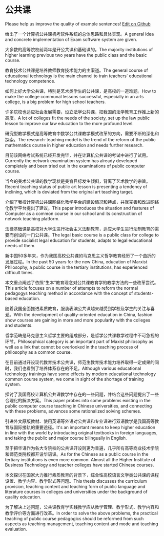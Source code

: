 # 公共课

Please help us improve the quality of example sentences! [Edit on Github](https://github.com/jiyushe/jiyu-example-sentence-source/blob/main/chinese/gonggongke.md)

<p><span class="chinese">给出了一个计算机公共课机考软件系统的总体思路和具体实现。</span><span class="english">A general idea and concrete implementation of Exam software system are given.</span></p>

<p><span class="chinese">大多数的高等院校前两年是开公共课和基础课的。</span><span class="english">The majority institutions of higher learning previous two years have the public class and the basic course.</span></p>

<p><span class="chinese">教育技术公共课是培养教师教育技术能力的主渠道。</span><span class="english">The general course of educational technology is the main channel to train teachers' educational technology competence.</span></p>

<p><span class="chinese">如何上好大学公共课，特别是艺术类学生的公共课，是高校的一道难题。</span><span class="english">How to make the college communal lessons successful, especially in an arts college, is a big problem for high school teachers.</span></p>

<p><span class="chinese">许多院校也适应社会发展需要，设立法学公共课，把我国的法学教育工作推上新的高度。</span><span class="english">A lot of colleges fit the needs of the society, set up the law public lesson to improve our law education to the more profound level.</span></p>

<p><span class="chinese">研究型教学模式是高等教育中数学公共课教学模式改革的方向，需要不断的深化和探索。</span><span class="english">The research-teaching model is the trend of the reform of the public mathematics course in higher education and needs further research.</span></p>

<p><span class="chinese">目前该网络考试系统已经开发完毕，并在计算机公共课的考试中进行了试用。</span><span class="english">Currently the network examination system has already developed completely and been tried out in the examinations of public computer course.</span></p>

<p><span class="chinese">当今的美术公共课的教学现状是美育目标发生倾斜，背离了艺术教学的宗旨。</span><span class="english">Recent teaching status of public art lesson is presenting a tendency of inclining, which is deviated from the original art teaching target.</span></p>

<p><span class="chinese">介绍了我校计算机公共课网络化教学平台的建设情况和特点，并就完善和改进网络化教学平台提出了建议。</span><span class="english">This paper introduces the situation and features of Computer as a common course in our school and its construction of network teaching platform.</span></p>

<p><span class="chinese">法律基础课是高校对大学生进行社会主义法制教育，适应大学生进行法制教育的需要而创设的一门公共课。</span><span class="english">The legal basic course is a public class for college to provide socialist legal education for students, adapts to legal educational needs of them.</span></p>

<p><span class="chinese">新中国50多年来，作为我国高校公共课的马克思主义哲学教育经历了一个曲折的发展过程。</span><span class="english">In the past 50 years for the new China, education of Marxist Philosophy, a public course in the tertiary institutions, has experienced difficult times.</span></p>

<p><span class="chinese">本文重点阐述了依照“生本”教育理念对公共课教育学的教学方法的一些改革尝试。</span><span class="english">This article focuses on a number of attempts to reform the normal pedagogys teaching method in accordance with the concept of students-based education.</span></p>

<p><span class="chinese">随着我国全面推进素质教育，服装表演公共课越来越受到学校及学生的关注与喜爱。</span><span class="english">With the development of quality-oriented education in China, fashion show courses are gaining in more and more popularity with the colleges and students.</span></p>

<p><span class="chinese">哲学范畴是马克思主义哲学主要的组成部分，是哲学公共课教学过程中不可急视的环节。</span><span class="english">Philosophical category is an important part of Maxist philosophy as well as a link that cannot be overlooked in the teaching process of philosophy as a common course.</span></p>

<p><span class="chinese">在目前通过开设现代教育技术公共课，师范生教育技术能力培养取得一定成果的同时，我们也看到了培养体系存在的不足。</span><span class="english">Although various educational technology trainings have some effects by modern educational technology common course system, we come in sight of the shortage of training system.</span></p>

<p><span class="chinese">探讨了我国高校计算机公共课教学中存在的一些问题，并结合这些问题提出了一些合理化的解决方案。</span><span class="english">This paper probes into some problems existing in the public computer course teaching in Chinese universities, and connecting with these problems, advances some rationalized solving schemes.</span></p>

<p><span class="chinese">引进外文原版教材、使用英语等外语对公共课和专业课进行双语教学是我国高等教育与国际接轨的重要途径。</span><span class="english">It's an important means to keep higher education in line with the world by introducing original textbooks in foreign languages, and taking the public and major course bilingually in English.</span></p>

<p><span class="chinese">至于把华语作为各大专院校的公共课开设则更为普遍，几乎所有高等商业技术学院和师范类院校都开设华语课。</span><span class="english">As for the Chinese as a public course in the tertiary institutions is even more common. Almost all the Higher Institute of Business Technology and teacher colleges have started Chinese courses.</span></p>

<p><span class="chinese">本文探讨在国家大力推行素质教育的背景下，综合性高校语言文学类公共课的课程设置、教学内容、教学形式等问题。</span><span class="english">This thesis discusses the curriculum provision, teaching content and teaching form of public language and literature courses in colleges and universities under the background of quality education.</span></p>

<p><span class="chinese">为了解决上述问题，公共课教育学实践教学应从教学管理、教学形式、教学内容和教学评价等方面进行改革。</span><span class="english">In order to solve the above problems, the practical teaching of public course pedagogics should be reformed from such aspects as teaching management, teaching content and mode and teaching evaluation.</span></p>

